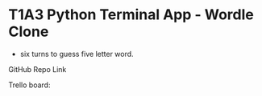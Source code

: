 # T1A3 Python Terminal App - Wordle Clone

- six turns to guess five letter word. 

GitHub Repo Link

Trello board:

